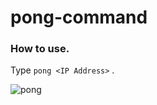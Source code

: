 # pong-command

### How to use.

Type `pong <IP Address>` .

![pong](https://cloud.githubusercontent.com/assets/4569916/7252122/e106916e-e86c-11e4-80a7-20ced7232ee1.gif)
